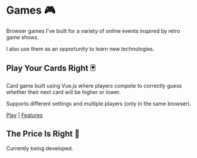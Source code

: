 # Games :video_game:

Browser games I've built for a variety of online events inspired by retro game shows.

I also use them as an opportunity to learn new technologies.

## Play Your Cards Right :black_joker:

Card game built using Vue.js where players compete to correctly guess whether
their next card will be higher or lower.

Supports different settings and multiple players (only in the same browser).

[Play](https://games.rishk.me/play-your-cards-right/)
 | [Features](play-your-cards-right/README.md)

## The Price Is Right :money_with_wings:

Currently being developed.
